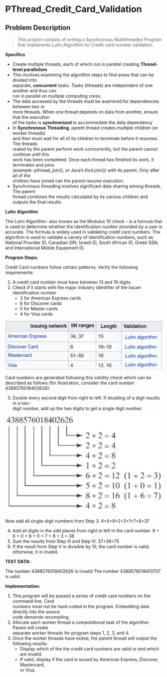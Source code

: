 # PThread_Credit_Card_Validation

## Problem Description

> This project consists of writing a Synchronous Multithreaded Program that implements Luhn
Algorithm for Credit card number validation.

**Specifics**

+ Create multiple threads, each of which run in parallel creating **Thread-level parallelism**
+ This involves examining the algorithm steps to find areas that can be divided into\
separate, **concurrent** tasks. Tasks (threads) are independent of one another and thus can\
run in parallel on multiple computing cores.
+ The data accessed by the threads must be examined for dependencies between two or\
more threads. When one thread depends on data from another, ensure that the execution\
of the tasks is **synchronized** to accommodate the data dependency
+ In **Synchronous Threading**, parent thread creates multiple children (or worker threads)\
and then must wait for all of its children to terminate before it resumes. The threads\
reated by the parent perform work concurrently, but the parent cannot continue until this\
work has been completed. Once each thread has finished its work, it terminates and joins\
(example: pthread_join(), or Java’s thrd.join()) with its parent. Only after all of the\
children have joined can the parent resume execution.
+ Synchronous threading involves significant data sharing among threads. The parent\
thread combines the results calculated by its various children and outputs the final results.

**Luhn Algorithm**

The Luhn Algorithm- also known as the Modulus 10 check - is a formula that is used to
determine whether the identification number provided by a user is accurate. The formula is
widely used in validating credit card numbers. The algorithm is used to validate a variety of
identification numbers, such as National Provider ID, Canadian SIN, Israeli ID, South African
ID, Greek SSN, and International Mobile Equipment ID.

**Program Steps:**

Credit Card numbers follow certain patterns. Verify the following requirements:

1. A credit card number must have between 13 and 19 digits.
2. Check if it starts with the major industry identifier of the Issuer identification number
    + 3 for American Express cards
    + 6 for Discover cards
    + 5 for Master cards
    + 4 for Visa cards

![image1](/images/image1.png)

Card numbers are generated following this validity check which can be described as follows (for
illustration, consider the card number 4388576018402626):
    
3. Double every second digit from right to left. If doubling of a digit results in a two-\
digit number, add up the two digits to get a single digit number.

![image2](/images/image2.png)

Now add all single-digit numbers from Step 3.
    4+4+8+2+3+1+7+8=37

4. Add all digits in the odd places from right to left in the card number.
     6 + 6 + 0 + 8 + 0 + 7 + 8 + 3 = 38
5. Sum the results from Step III and Step IV.
    37+38=75
6. If the result from Step V is divisible by 10, the card number is valid; otherwise, it is
    invalid.

**TEST DATA:**

The number 4388576018402626 is invalid
The number 4388576018410707 is valid.

**Implementation:**

1. This program will be passed a series of credit card numbers on the command line. Card\
numbers must not be hard-coded in the program. Embedding data directly into the source\
code demands recompiling.
2. Allocate each worker thread a computational task of the algorithm. Parent will create\
separate worker threads for program steps 1, 2, 3, and 4.
3. Once the worker threads have exited, the parent thread will output the following results:
    + Display which of the the credit card numbers are valid or and which are invalid.
    + If valid, display if the card is issued by American Express, Discover, Mastercard,\
    or Visa.